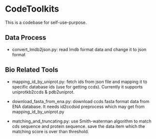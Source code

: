 # CodeToolkits

This is a codebase for self-use-purpose.

## Data Process
- convert_lmdb2json.py: read lmdb format data and change it to json format

## Bio Related Tools
- mapping_id_by_uniprot.py: fetch ids from json file and mapping it to specific database ids (use for getting ccds). Currently it supports uniprotkb2ccds & pdb2uniprot.

- download_fasta_from_ena.py: download ccds fasta format data from ENA database. It needs id2ccdsid preprocess which may get from mapping_id_by_uniprot.py

- matching_and_truncating.py: use Smith-waterman algorithm to match cds sequence and protein sequence. save the data item which the matching score is over than threshold.   